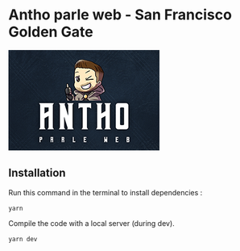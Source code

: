# Antho parle web - San Francisco Golden Gate

![APW for Three.js](apw.png)

## Installation
Run this command in the terminal to install dependencies :
```
yarn
```
Compile the code with a local server (during dev).
```
yarn dev
```
